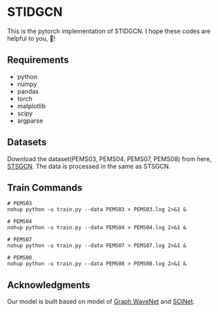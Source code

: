 # STIDGCN

This is the pytorch implementation of STIDGCN. I hope these codes are helpful to you, 🌟!

## Requirements
- python
- numpy
- pandas
- torch
- matplotlib
- scipy
- argparse

## Datasets
Download the dataset(PEMS03, PEMS04, PEMS07, PEMS08) from here, [STSGCN](https://github.com/Davidham3/STSGCN). The data is processed in the same as STSGCN.

## Train Commands
```
# PEMS03
nohup python -u train.py --data PEMS03 > PEMS03.log 2>&1 &

# PEMS04
nohup python -u train.py --data PEMS04 > PEMS04.log 2>&1 &

# PEMS07
nohup python -u train.py --data PEMS07 > PEMS07.log 2>&1 &

# PEMS08
nohup python -u train.py --data PEMS08 > PEMS08.log 2>&1 &
```

## Acknowledgments
Our model is built based on model of [Graph WaveNet](https://github.com/nnzhan/Graph-WaveNet) and [SCINet](https://github.com/cure-lab/SCINet).
